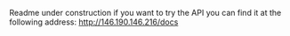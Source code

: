 Readme under construction if you want to try the API you can find it at the following address:
http://146.190.146.216/docs 
